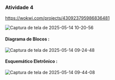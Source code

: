 ### Atividade 4
https://wokwi.com/projects/430923795986836481

![Captura de tela de 2025-05-14 10-20-56](https://github.com/user-attachments/assets/3c3f07e4-e069-4ec9-a250-1322d68e4d91)

#### Diagrama de Blocos :

![Captura de tela de 2025-05-14 09-24-48](https://github.com/user-attachments/assets/3ebf3975-852a-4854-a530-b5cc8fd6cd25)

#### Esquemático Eletrônico :

![Captura de tela de 2025-05-14 09-44-08](https://github.com/user-attachments/assets/fd5d6e7d-9d7f-4968-a471-e1e5bb89c989)
